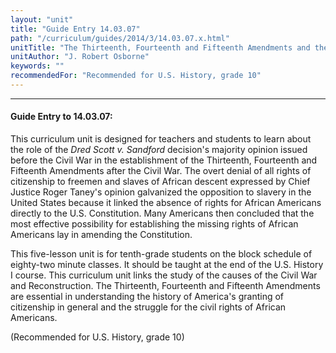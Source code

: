 ```yaml
---
layout: "unit"
title: "Guide Entry 14.03.07"
path: "/curriculum/guides/2014/3/14.03.07.x.html"
unitTitle: "The Thirteenth, Fourteenth and Fifteenth Amendments and the Dred Scott Decision: An Unlikely Stop on the Path to Citizenship"
unitAuthor: "J. Robert Osborne"
keywords: ""
recommendedFor: "Recommended for U.S. History, grade 10"
---
```

<body>
<hr/>
<h4>
Guide Entry to 14.03.07:
</h4>
<p>
This curriculum unit is designed for teachers and students to learn about the role of the
<i>
Dred Scott v. Sandford
</i>
decision's majority opinion issued before the Civil War in the establishment of the Thirteenth, Fourteenth and Fifteenth Amendments after the Civil War. The overt denial of all rights of citizenship to freemen and slaves of African descent expressed by Chief Justice Roger Taney's opinion galvanized the opposition to slavery in the United States because it linked the absence of rights for African Americans directly to the U.S. Constitution. Many Americans then concluded that the most effective possibility for establishing the missing rights of African Americans lay in amending the Constitution.
</p>
<p>
This five-lesson unit is for tenth-grade students on the block schedule of eighty-two minute classes. It should be taught at the end of the U.S. History I course. This curriculum unit links the study of the causes of the Civil War and Reconstruction. The Thirteenth, Fourteenth and Fifteenth Amendments are essential in understanding the history of America's granting of citizenship in general and the struggle for the civil rights of African Americans.
</p>
<p>
(Recommended for U.S. History, grade 10)
</p>
<p>
<b>
</b>
</p>
</body>